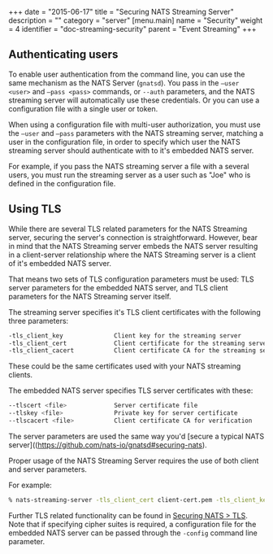 +++
date = "2015-06-17"
title = "Securing NATS Streaming Server"
description = ""
category = "server"
[menu.main]
  name = "Security"
  weight = 4
  identifier = "doc-streaming-security"
  parent = "Event Streaming"
+++

## Authenticating users

To enable user authentication from the command line, you can use the same mechanism as the NATS Server (`gnatsd`). You pass in the `—user <user>` and `—pass <pass>` commands, or `--auth` parameters, and the NATS streaming server will automatically use these credentials. Or you can use a configuration file with a single user or token.

When using a configuration file with multi-user authorization, you must use the `—user` and `—pass` parameters with the NATS streaming server, matching a user in the configuration file, in order to specify which user the NATS streaming server should authenticate with to it's embedded NATS server.

For example, if you pass the NATS streaming server a file with a several users, you must run the streaming server as a user such as "Joe" who is defined in the configuration file.

## Using TLS

While there are several TLS related parameters for the NATS Streaming server, securing the server's connection is straightforward. However, bear in mind that the NATS Streaming server embeds the NATS server resulting in a client-server relationship where the NATS Streaming server is a client of it's embedded NATS server.

That means two sets of TLS configuration parameters must be used: TLS server parameters for the embedded NATS server, and TLS client parameters for the NATS Streaming server itself.

The streaming server specifies it's TLS client certificates with the following three parameters:

```sh
-tls_client_key              Client key for the streaming server
-tls_client_cert             Client certificate for the streaming server
-tls_client_cacert           Client certificate CA for the streaming server
```

These could be the same certificates used with your NATS streaming clients.

The embedded NATS server specifies TLS server certificates with these:

```sh
--tlscert <file>             Server certificate file
--tlskey <file>              Private key for server certificate
--tlscacert <file>           Client certificate CA for verification
```

The server parameters are used the same way you'd [secure a typical NATS server]((https://github.com/nats-io/gnatsd#securing-nats).

Proper usage of the NATS Streaming Server requires the use of both client and server parameters.

For example:

```sh
% nats-streaming-server -tls_client_cert client-cert.pem -tls_client_key client-key.pem -tls_client_cacert ca.pem -tlscert server-cert.pem -tlskey server-key.pem -tlscacert ca.pem
```

Further TLS related functionality can be found in [Securing NATS > TLS](https://github.com/nats-io/gnatsd#securing-nats). Note that if specifying cipher suites is required, a configuration file for the embedded NATS server can be passed through the `-config` command line parameter.
